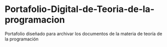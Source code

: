 # Portafolio-Digital-de-Teoria-de-la-programacion
Portafolio diseñado para archivar los documentos de la materia de teoría de la programación
